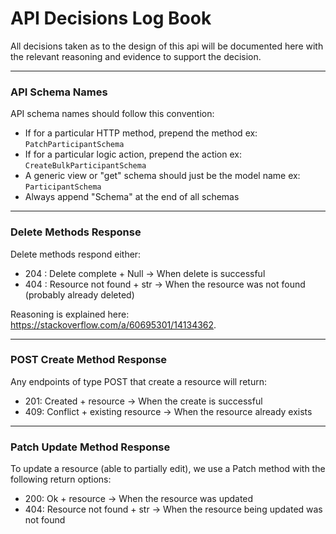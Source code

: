 # API Decisions Log Book
All decisions taken as to the design of this api will be
documented here with the relevant reasoning and evidence to support
the decision.

---

### API Schema Names
API schema names should follow this convention:
- If for a particular HTTP method, prepend the method ex: `PatchParticipantSchema`
- If for a particular logic action, prepend the action ex: `CreateBulkParticipantSchema`
- A generic view or "get" schema should just be the model name ex: `ParticipantSchema`
- Always append "Schema" at the end of all schemas

---
### Delete Methods Response

Delete methods respond either:
- 204 : Delete complete + Null -> When delete is successful
- 404 : Resource not found + str -> When the resource was not found (probably already deleted)

Reasoning is explained here: https://stackoverflow.com/a/60695301/14134362.

---
### POST Create Method Response

Any endpoints of type POST that create a resource will return:
- 201: Created + resource -> When the create is successful
- 409: Conflict + existing resource -> When the resource already exists

---
### Patch Update Method Response

To update a resource (able to partially edit), we use a Patch method with
the following return options:
- 200: Ok + resource -> When the resource was updated
- 404: Resource not found + str -> When the resource being updated was not found